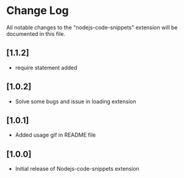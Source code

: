 # Change Log

All notable changes to the "nodejs-code-snippets" extension will be documented in this file.

## [1.1.2]

- require statement added

## [1.0.2]

- Solve some bugs and issue in loading extension

## [1.0.1]

- Added usage gif in README file

## [1.0.0]

- Initial release of Nodejs-code-snippets extension